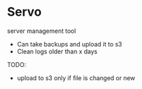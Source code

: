 # Servo

server management tool
 * Can take backups and upload it to s3
 * Clean logs older than x days


TODO:
 * upload to s3 only if file is changed or new